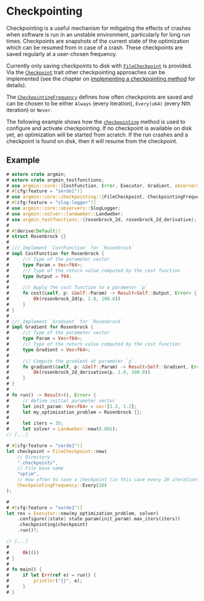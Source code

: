 # Checkpointing

Checkpointing is a useful mechanism for mitigating the effects of crashes when software is run in an unstable environment, particularly for long run times.
Checkpoints are snapshots of the current state of the optimization which can be resumed from in case of a crash.
These checkpoints are saved regularly at a user-chosen frequency.

Currently only saving checkpoints to disk with [`FileCheckpoint`](https://docs.rs/argmin/latest/argmin/core/checkpointing/struct.FileCheckpoint.html) is provided.
Via the [`Checkpoint`](https://docs.rs/argmin/latest/argmin/core/checkpointing/trait.Checkpoint.html) trait other checkpointing approaches can be implemented (see the chapter on [implementing a checkpointing method](./implementing_checkpointing.md) for details).

The [`CheckpointingFrequency`](https://docs.rs/argmin/latest/argmin/core/checkpointing/enum.CheckpointingFrequency.html) defines how often checkpoints are saved and can be chosen to be either `Always` (every iteration), `Every(u64)` (every Nth iteration) or `Never`.

The following example shows how the [`checkpointing`](https://docs.rs/argmin/latest/argmin/core/struct.Executor.html#method.checkpointing) method is used to configure and activate checkpointing.
If no checkpoint is available on disk yet, an optimization will be started from scratch.
If the run crashes and a checkpoint is found on disk, then it will resume from the checkpoint.

## Example

```rust
# extern crate argmin;
# extern crate argmin_testfunctions;
# use argmin::core::{CostFunction, Error, Executor, Gradient, observers::ObserverMode};
# #[cfg(feature = "serde1")]
# use argmin::core::checkpointing::{FileCheckpoint, CheckpointingFrequency};
# #[cfg(feature = "slog-logger")]
# use argmin::core::observers::SlogLogger;
# use argmin::solver::landweber::Landweber;
# use argmin_testfunctions::{rosenbrock_2d, rosenbrock_2d_derivative};
#
# #[derive(Default)]
# struct Rosenbrock {}
#
# /// Implement `CostFunction` for `Rosenbrock`
# impl CostFunction for Rosenbrock {
#     /// Type of the parameter vector
#     type Param = Vec<f64>;
#     /// Type of the return value computed by the cost function
#     type Output = f64;
#
#     /// Apply the cost function to a parameter `p`
#     fn cost(&self, p: &Self::Param) -> Result<Self::Output, Error> {
#         Ok(rosenbrock_2d(p, 1.0, 100.0))
#     }
# }
#
# /// Implement `Gradient` for `Rosenbrock`
# impl Gradient for Rosenbrock {
#     /// Type of the parameter vector
#     type Param = Vec<f64>;
#     /// Type of the return value computed by the cost function
#     type Gradient = Vec<f64>;
#
#     /// Compute the gradient at parameter `p`.
#     fn gradient(&self, p: &Self::Param) -> Result<Self::Gradient, Error> {
#         Ok(rosenbrock_2d_derivative(p, 1.0, 100.0))
#     }
# }
#
# fn run() -> Result<(), Error> {
#     // define initial parameter vector
#     let init_param: Vec<f64> = vec![1.2, 1.2];
#     let my_optimization_problem = Rosenbrock {};
#
#     let iters = 35;
#     let solver = Landweber::new(0.001);
// [...]

# #[cfg(feature = "serde1")]
let checkpoint = FileCheckpoint::new(
    // Directory
    ".checkpoints",
    // File base name
    "optim",
    // How often to save a checkpoint (in this case every 20 iterations)
    CheckpointingFrequency::Every(20)
);

#
# #[cfg(feature = "serde1")]
let res = Executor::new(my_optimization_problem, solver)
    .configure(|state| state.param(init_param).max_iters(iters))
    .checkpointing(checkpoint)
    .run()?;

// [...]
#
#     Ok(())
# }
#
# fn main() {
#     if let Err(ref e) = run() {
#         println!("{}", e);
#     }
# }
```

